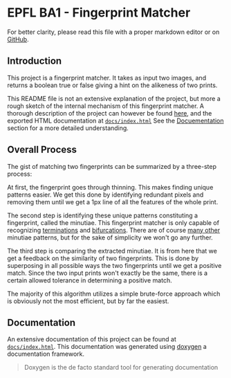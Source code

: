 # EPFL BA1 - Fingerprint Matcher

For better clarity, please read this file with a proper markdown editor or on [GitHub](https://github.com/notsagg/epfl-ba1-ic-Fingerprint/blob/master/src/cs107/README.md).

## Introduction

This project is a fingerprint matcher. It takes as input two images, and returns a boolean true or false giving a hint on the alikeness of two prints.

This README file is not an extensive explanation of the project, but more a rough sketch of the internal mechanism of this fingerprint matcher.
A thorough description of the project can however be found [here](https://proginsc.epfl.ch/wwwhiver/mini-projet1/fingerprint.pdf), and the exported HTML documentation at [`docs/index.html`](https://htmlpreview.github.io/?https://github.com/notsagg/epfl-ba1-ic-Fingerprint/blob/master/src/cs107/docs/html/classcs107_1_1Fingerprint.html)
See the [Docuementation](README.md#Documentation) section for a more detailed understanding.

## Overall Process

The gist of matching two fingerprints can be summarized by a three-step process:

At first, the fingerprint goes through thinning. This makes finding unique patterns easier. We get this done by identifying redundant pixels and removing them until we get a 1px line of all the features of the whole print.

The second step is identifying these unique patterns constituting a fingerprint, called the minutiae. This fingerprint matcher is only capable of recognizing [terminations](https://en.wikipedia.org/wiki/Fingerprint#/media/File:Ridge_ending.svg) and [bifurcations](https://en.wikipedia.org/wiki/Fingerprint#/media/File:Bifurcation.svg).
There are of course [many other](https://en.wikipedia.org/wiki/Fingerprint#/media/File:Fingerprints_Minutiae_Patterns_Representation.jpg) minutiae patterns, but for the sake of simplicity we won't go any further.

The third step is comparing the extracted minutiae. It is from here that we get a feedback on the similarity of two fingerprints. This is done by superposing in all possible ways the two fingerprints until we get a positive match. Since the two input prints won't exactly be the same, there is a certain allowed tolerance in determining a positive match.

The majority of this algorithm utilizes a simple brute-force approach which is obviously not the most efficient, but by far the easiest.

## Documentation

An extensive documentation of this project can be found at [`docs/index.html`](https://htmlpreview.github.io/?https://github.com/notsagg/epfl-ba1-ic-Fingerprint/blob/master/src/cs107/docs/html/classcs107_1_1Fingerprint.html).
This documentation was generated using [doxygen](https://www.doxygen.nl/index.html) a documentation framework.
> Doxygen is the de facto standard tool for generating documentation
